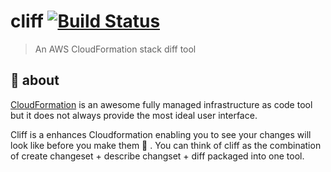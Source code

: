 # cliff [![Build Status](https://travis-ci.com/meetup/cliff.svg?branch=master)](https://travis-ci.com/meetup/cliff)

> An AWS CloudFormation stack diff tool

## 🤔 about

[CloudFormation](https://aws.amazon.com/cloudformation/) is an awesome fully managed infrastructure as code tool but it does not always provide the most ideal user interface.

Cliff is a enhances Cloudformation enabling you to see your changes will look like before you make them  💅 . You can think of cliff as the combination of create changeset + describe changset + diff packaged into one tool.